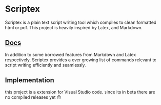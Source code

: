 # Scriptex

Scriptex is a plain text script writing tool which compiles to clean formatted html or pdf. This project is heavily inspired by Latex, and Markdown. 

## [Docs](Scriptex/docs.md)

In addition to some borrowed features from Markdown and Latex respectively, Scriptex provides a ever growing list of commands relevant to script writing efficiently and seamlessly.

## Implementation

this project is a extension for Visual Studio code. since its in beta there are no compiled releases yet ☹️

